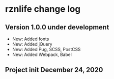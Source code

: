 # rznlife change log

## Version 1.0.0 under development

- New: Added fonts
- New: Added jQuery
- New: Added Pug, SCSS, PostCSS
- New: Added Webpack, Babel

## Project init December 24, 2020
